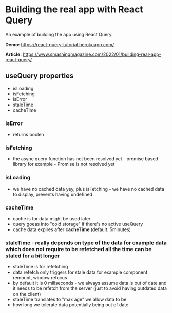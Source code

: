 # Building the real app with React Query

An example of building the app using React Query.

**Demo:** https://react-query-tutorial.herokuapp.com/

**Article:** https://www.smashingmagazine.com/2022/01/building-real-app-react-query/

## useQuery properties

- isLoading
- isFetching
- isError
- staleTime
- cacheTime

### isError

- returns boolen

### isFetching

- the async query function has not been resolved yet - promise based library for example - Promise is not resolved yet

### isLoading

- we have no cached data yey, plus isFetching - we have no cached data to display, prevents having undefined

### cacheTime

- cache is for data might be used later
- query goeas into "cold storage" if there's no active useQuery
- cache data expires after **cacheTime** (default: 5minutes)

### staleTime - really depends on type of the data for example data which does not require to be refetched all the time can be staled for a bit longer

- staleTime is for refetching
- data refetch only triggers for stale data for example component remount, window refocus
- by default it is 0 miliseconds - we always assume data is out of date and it needs to be refetch from the server (just to avoid having outdated data on the client)
- staleTime translates to "max age" we allow data to be
- how long we tolerate data potentially being out of date
